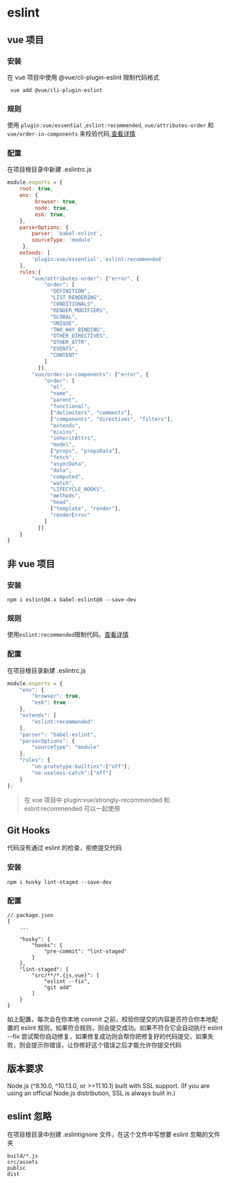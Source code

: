 # eslint

## vue 项目

### 安装

在 vue 项目中使用 @vue/cli-plugin-eslint 限制代码格式

```
 vue add @vue/cli-plugin-eslint
```

### 规则

使用 `plugin:vue/essential` ,`eslint:recommended`, `vue/attributes-order` 和 `vue/order-in-components` 来校验代码,[查看详情](https://eslint.vuejs.org/rules/)

### 配置

在项目根目录中新建 .eslintrc.js

```js
module.exports = {
    root: true,
    env: {
         browser: true,
         node: true,
         es6: true,
    },
    parserOptions: {
        parser: 'babel-eslint',
        sourceType: 'module'
     },
    extends: [
        'plugin:vue/essential','eslint:recommended'
    ],
    rules:{
        "vue/attributes-order": ["error", {
            "order": [
              "DEFINITION",
              "LIST_RENDERING",
              "CONDITIONALS",
              "RENDER_MODIFIERS",
              "GLOBAL",
              "UNIQUE",
              "TWO_WAY_BINDING",
              "OTHER_DIRECTIVES",
              "OTHER_ATTR",
              "EVENTS",
              "CONTENT"
            ]
          }],
        "vue/order-in-components": ["error", {
            "order": [
              "el",
              "name",
              "parent",
              "functional",
              ["delimiters", "comments"],
              ["components", "directives", "filters"],
              "extends",
              "mixins",
              "inheritAttrs",
              "model",
              ["props", "propsData"],
              "fetch",
              "asyncData",
              "data",
              "computed",
              "watch",
              "LIFECYCLE_HOOKS",
              "methods",
              "head",
              ["template", "render"],
              "renderError"
            ]
          }]
    }
}
```

## 非 vue 项目

### 安装

```cli
npm i eslint@4.x babel-eslint@8 --save-dev
```

### 规则

使用`eslint:recommended`限制代码。[查看详情](https://eslint.org/docs/rules/)

### 配置

在项目根目录新建 .eslintrc.js 

```js
module.exports = {
    "env": {
        "browser": true,
        "es6": true
    },
    "extends": [
        "eslint:recommended"
    ],
    "parser": "babel-eslint",
    "parserOptions": {
        "sourceType": "module"
    },
    "rules": {
        "no-prototype-builtins":["off"],
        "no-useless-catch":["off"]
    }
};
```

> 在 vue 项目中 plugin:vue/strongly-recommended 和 eslint:recommended 可以一起使用


## Git Hooks

代码没有通过 eslint 的检查，拒绝提交代码

### 安装

```cli
npm i husky lint-staged --save-dev
```

### 配置

```
// package.json 
{
    ...
    
    "husky": {
        "hooks": {
            "pre-commit": "lint-staged"
        }
    },
    "lint-staged": {
        "src/**/*.{js,vue}": [
            "eslint --fix",
            "git add"
        ]
    }
}
```

如上配置，每次会在你本地 commit 之前，校验你提交的内容是否符合你本地配置的 eslint 规则，如果符合规则，则会提交成功。如果不符合它会自动执行 eslint --fix 尝试帮你自动修复，如果修复成功则会帮你把修复好的代码提交，如果失败，则会提示你错误，让你修好这个错误之后才能允许你提交代码

## 版本要求

 Node.js (^8.10.0, ^10.13.0, or >=11.10.1) built with SSL support. (If you are using an official Node.js distribution, SSL is always built in.)
 
## eslint 忽略

在项目根目录中创建 .eslintignore 文件，在这个文件中写想要 eslint 忽略的文件夹

```
build/*.js
src/assets
public
dist
```
